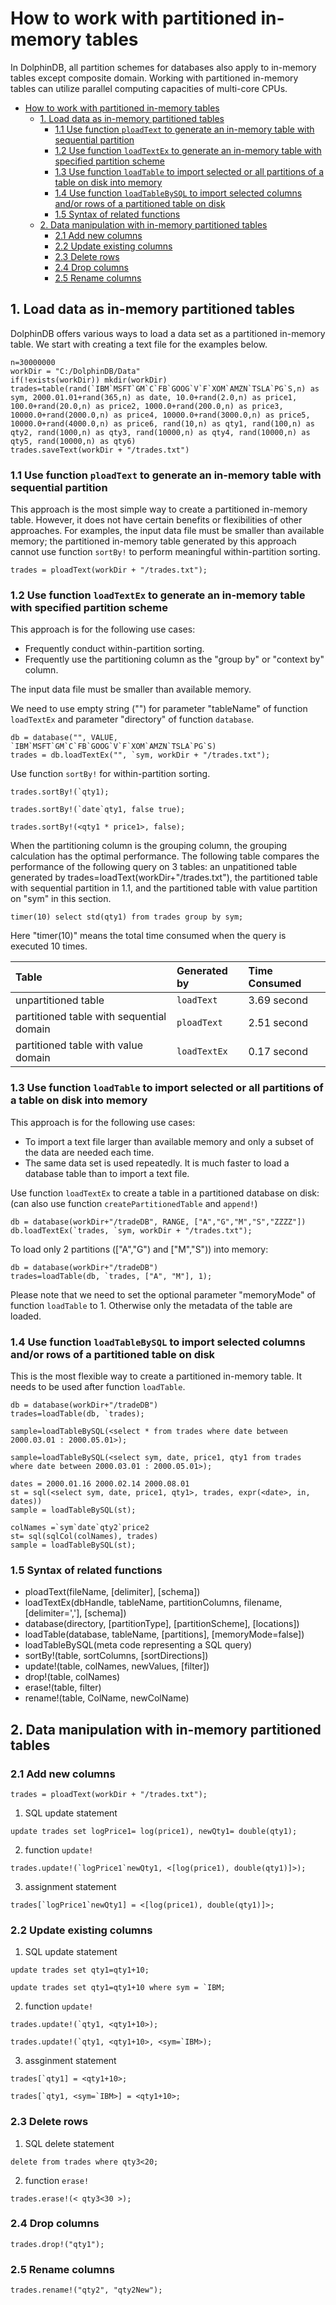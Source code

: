 # How to work with partitioned in-memory tables

In DolphinDB, all partition schemes for databases also apply to in-memory tables except composite domain. Working with partitioned in-memory tables can utilize parallel computing capacities of multi-core CPUs.

- [How to work with partitioned in-memory tables](#how-to-work-with-partitioned-in-memory-tables)
  - [1. Load data as in-memory partitioned tables](#1-load-data-as-in-memory-partitioned-tables)
    - [1.1 Use function `ploadText` to generate an in-memory table with sequential partition](#11-use-function-ploadtext-to-generate-an-in-memory-table-with-sequential-partition)
    - [1.2 Use function `loadTextEx` to generate an in-memory table with specified partition scheme](#12-use-function-loadtextex-to-generate-an-in-memory-table-with-specified-partition-scheme)
    - [1.3 Use function `loadTable` to import selected or all partitions of a table on disk into memory](#13-use-function-loadtable-to-import-selected-or-all-partitions-of-a-table-on-disk-into-memory)
    - [1.4 Use function `loadTableBySQL` to import selected columns and/or rows of a partitioned table on disk](#14-use-function-loadtablebysql-to-import-selected-columns-andor-rows-of-a-partitioned-table-on-disk)
    - [1.5 Syntax of related functions](#15-syntax-of-related-functions)
  - [2. Data manipulation with in-memory partitioned tables](#2-data-manipulation-with-in-memory-partitioned-tables)
    - [2.1 Add new columns](#21-add-new-columns)
    - [2.2 Update existing columns](#22-update-existing-columns)
    - [2.3 Delete rows](#23-delete-rows)
    - [2.4 Drop columns](#24-drop-columns)
    - [2.5 Rename columns](#25-rename-columns)

## 1. Load data as in-memory partitioned tables

DolphinDB offers various ways to load a data set as a partitioned in-memory table. We start with creating a text file for the examples below. 

```
n=30000000
workDir = "C:/DolphinDB/Data"
if(!exists(workDir)) mkdir(workDir)
trades=table(rand(`IBM`MSFT`GM`C`FB`GOOG`V`F`XOM`AMZN`TSLA`PG`S,n) as sym, 2000.01.01+rand(365,n) as date, 10.0+rand(2.0,n) as price1, 100.0+rand(20.0,n) as price2, 1000.0+rand(200.0,n) as price3, 10000.0+rand(2000.0,n) as price4, 10000.0+rand(3000.0,n) as price5, 10000.0+rand(4000.0,n) as price6, rand(10,n) as qty1, rand(100,n) as qty2, rand(1000,n) as qty3, rand(10000,n) as qty4, rand(10000,n) as qty5, rand(10000,n) as qty6)
trades.saveText(workDir + "/trades.txt")
```

### 1.1 Use function `ploadText` to generate an in-memory table with sequential partition

This approach is the most simple way to create a partitioned in-memory table. However, it does not have certain benefits or flexibilities of other approaches. For examples, the input data file must be smaller than available memory; the partitioned in-memory table generated by this approach cannot use function `sortBy!` to perform meaningful within-partition sorting.

```
trades = ploadText(workDir + "/trades.txt");
```

### 1.2 Use function `loadTextEx` to generate an in-memory table with specified partition scheme

This approach is for the following use cases:
* Frequently conduct within-partition sorting.
* Frequently use the partitioning column as the "group by" or "context by" column. 

The input data file must be smaller than available memory.

We need to use empty string ("") for parameter "tableName" of function `loadTextEx` and parameter "directory" of function `database`.
```
db = database("", VALUE, `IBM`MSFT`GM`C`FB`GOOG`V`F`XOM`AMZN`TSLA`PG`S)
trades = db.loadTextEx("", `sym, workDir + "/trades.txt");
```
Use function `sortBy!` for within-partition sorting.
```
trades.sortBy!(`qty1);

trades.sortBy!(`date`qty1, false true);

trades.sortBy!(<qty1 * price1>, false);
```
When the partitioning column is the grouping column, the grouping calculation has the optimal performance. The following table compares the performance of the following query on 3 tables: an unpatitioned table generated by trades=loadText(workDir+"/trades.txt"), the partitioned table with sequential partition in 1.1, and the partitioned table with value partition on "sym" in this section. 

```
timer(10) select std(qty1) from trades group by sym;
```
Here "timer(10)" means the total time consumed when the query is executed 10 times.

| Table        | Generated by  | Time Consumed  |
|:-------------|:------------|:-------|
| unpartitioned table    | `loadText` | 3.69 second |
| partitioned table with sequential domain | `ploadText` | 2.51 second |
| partitioned table with value domain | `loadTextEx` |  0.17 second |

### 1.3 Use function `loadTable` to import selected or all partitions of a table on disk into memory

This approach is for the following use cases:
 * To import a text file larger than available memory and only a subset of the data are needed each time.
 * The same data set is used repeatedly. It is much faster to load a database table than to import a text file.

Use function `loadTextEx` to create a table in a partitioned database on disk: (can also use function `createPartitionedTable` and `append!`)
```
db = database(workDir+"/tradeDB", RANGE, ["A","G","M","S","ZZZZ"])
db.loadTextEx(`trades, `sym, workDir + "/trades.txt");
```
To load only 2 partitions (["A","G") and ["M","S")) into memory:
```
db = database(workDir+"/tradeDB")
trades=loadTable(db, `trades, ["A", "M"], 1);
```
Please note that we need to set the optional parameter "memoryMode" of function `loadTable` to 1. Otherwise only the metadata of the table are loaded.

### 1.4 Use function `loadTableBySQL` to import selected columns and/or rows of a partitioned table on disk

This is the most flexible way to create a partitioned in-memory table. It needs to be used after function `loadTable`.

```
db = database(workDir+"/tradeDB")
trades=loadTable(db, `trades);

sample=loadTableBySQL(<select * from trades where date between 2000.03.01 : 2000.05.01>);

sample=loadTableBySQL(<select sym, date, price1, qty1 from trades where date between 2000.03.01 : 2000.05.01>);

dates = 2000.01.16 2000.02.14 2000.08.01
st = sql(<select sym, date, price1, qty1>, trades, expr(<date>, in, dates))
sample = loadTableBySQL(st);

colNames =`sym`date`qty2`price2
st= sql(sqlCol(colNames), trades)
sample = loadTableBySQL(st);
```

### 1.5 Syntax of related functions

* ploadText(fileName, [delimiter], [schema])
* loadTextEx(dbHandle, tableName, partitionColumns, filename, [delimiter=','], [schema])
* database(directory, [partitionType], [partitionScheme], [locations])
* loadTable(database, tableName, [partitions], [memoryMode=false])
* loadTableBySQL(meta code representing a SQL query)
* sortBy!(table, sortColumns, [sortDirections])
* update!(table, colNames, newValues, [filter])
* drop!(table, colNames)
* erase!(table, filter)
* rename!(table, ColName, newColName)


## 2. Data manipulation with in-memory partitioned tables

### 2.1 Add new columns

```
trades = ploadText(workDir + "/trades.txt");
```

1. SQL update statement
```
update trades set logPrice1= log(price1), newQty1= double(qty1);
```
2. function `update!`
```
trades.update!(`logPrice1`newQty1, <[log(price1), double(qty1)]>);
```
3. assignment statement
```
trades[`logPrice1`newQty1] = <[log(price1), double(qty1)]>;
```

### 2.2 Update existing columns

1. SQL update statement
```
update trades set qty1=qty1+10;

update trades set qty1=qty1+10 where sym = `IBM;
```
2. function `update!`
```
trades.update!(`qty1, <qty1+10>);

trades.update!(`qty1, <qty1+10>, <sym=`IBM>);
```
3. assginment statement
```
trades[`qty1] = <qty1+10>;

trades[`qty1, <sym=`IBM>] = <qty1+10>;
```

### 2.3 Delete rows

1. SQL delete statement
```
delete from trades where qty3<20;
```

2. function `erase!`
```
trades.erase!(< qty3<30 >);
```

### 2.4 Drop columns
```
trades.drop!("qty1");
```

### 2.5 Rename columns
```
trades.rename!("qty2", "qty2New");
```
